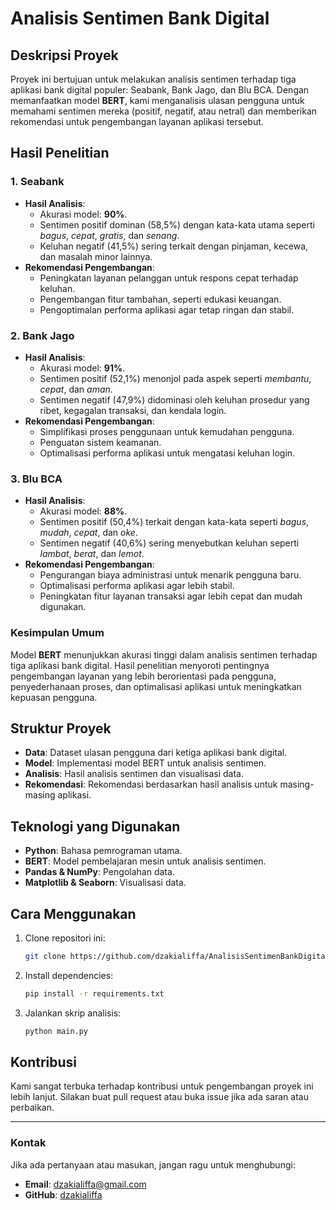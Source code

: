 # Analisis Sentimen Bank Digital

## Deskripsi Proyek
Proyek ini bertujuan untuk melakukan analisis sentimen terhadap tiga aplikasi bank digital populer: Seabank, Bank Jago, dan Blu BCA. Dengan memanfaatkan model **BERT**, kami menganalisis ulasan pengguna untuk memahami sentimen mereka (positif, negatif, atau netral) dan memberikan rekomendasi untuk pengembangan layanan aplikasi tersebut.

## Hasil Penelitian
### **1. Seabank**
- **Hasil Analisis**:
  - Akurasi model: **90%**.
  - Sentimen positif dominan (58,5%) dengan kata-kata utama seperti *bagus*, *cepat*, *gratis*, dan *senang*.
  - Keluhan negatif (41,5%) sering terkait dengan pinjaman, kecewa, dan masalah minor lainnya.
- **Rekomendasi Pengembangan**:
  - Peningkatan layanan pelanggan untuk respons cepat terhadap keluhan.
  - Pengembangan fitur tambahan, seperti edukasi keuangan.
  - Pengoptimalan performa aplikasi agar tetap ringan dan stabil.

### **2. Bank Jago**
- **Hasil Analisis**:
  - Akurasi model: **91%**.
  - Sentimen positif (52,1%) menonjol pada aspek seperti *membantu*, *cepat*, dan *aman*.
  - Sentimen negatif (47,9%) didominasi oleh keluhan prosedur yang ribet, kegagalan transaksi, dan kendala login.
- **Rekomendasi Pengembangan**:
  - Simplifikasi proses penggunaan untuk kemudahan pengguna.
  - Penguatan sistem keamanan.
  - Optimalisasi performa aplikasi untuk mengatasi keluhan login.

### **3. Blu BCA**
- **Hasil Analisis**:
  - Akurasi model: **88%**.
  - Sentimen positif (50,4%) terkait dengan kata-kata seperti *bagus*, *mudah*, *cepat*, dan *oke*.
  - Sentimen negatif (40,6%) sering menyebutkan keluhan seperti *lambat*, *berat*, dan *lemot*.
- **Rekomendasi Pengembangan**:
  - Pengurangan biaya administrasi untuk menarik pengguna baru.
  - Optimalisasi performa aplikasi agar lebih stabil.
  - Peningkatan fitur layanan transaksi agar lebih cepat dan mudah digunakan.

### **Kesimpulan Umum**
Model **BERT** menunjukkan akurasi tinggi dalam analisis sentimen terhadap tiga aplikasi bank digital. Hasil penelitian menyoroti pentingnya pengembangan layanan yang lebih berorientasi pada pengguna, penyederhanaan proses, dan optimalisasi aplikasi untuk meningkatkan kepuasan pengguna.

## Struktur Proyek
- **Data**: Dataset ulasan pengguna dari ketiga aplikasi bank digital.
- **Model**: Implementasi model BERT untuk analisis sentimen.
- **Analisis**: Hasil analisis sentimen dan visualisasi data.
- **Rekomendasi**: Rekomendasi berdasarkan hasil analisis untuk masing-masing aplikasi.

## Teknologi yang Digunakan
- **Python**: Bahasa pemrograman utama.
- **BERT**: Model pembelajaran mesin untuk analisis sentimen.
- **Pandas & NumPy**: Pengolahan data.
- **Matplotlib & Seaborn**: Visualisasi data.

## Cara Menggunakan
1. Clone repositori ini:
   ```bash
   git clone https://github.com/dzakialiffa/AnalisisSentimenBankDigital.git
   ```
2. Install dependencies:
   ```bash
   pip install -r requirements.txt
   ```
3. Jalankan skrip analisis:
   ```bash
   python main.py
   ```

## Kontribusi
Kami sangat terbuka terhadap kontribusi untuk pengembangan proyek ini lebih lanjut. Silakan buat pull request atau buka issue jika ada saran atau perbaikan.

---

### Kontak
Jika ada pertanyaan atau masukan, jangan ragu untuk menghubungi:
- **Email**: dzakialiffa@gmail.com
- **GitHub**: [dzakialiffa](https://github.com/dzakialiffa)
